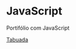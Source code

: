 # JavaScript
Portifólio com JavaScript

<a href="https://anselmoalegria.github.io/JavaScript/Exercicios/Ex005/tabuada.html">Tabuada


